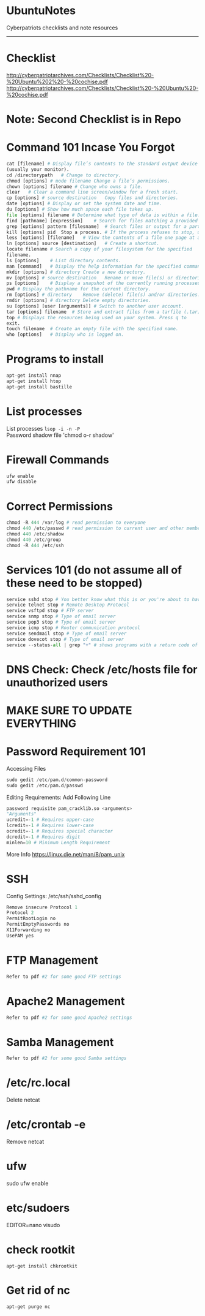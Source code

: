 # UbuntuNotes
Cyberpatriots checklists and note resources

---


# Checklist
http://cyberpatriotarchives.com/Checklists/Checklist%20-%20Ubuntu%202%20-%20cochise.pdf
http://cyberpatriotarchives.com/Checklists/Checklist%20-%20Ubuntu%20-%20cochise.pdf

# Note: Second Checklist is in Repo

# Command 101 Incase You Forgot
```python
cat [filename] # Display file’s contents to the standard output device
(usually your monitor).
cd /directorypath	# Change to directory.
chmod [options] # mode filename	Change a file’s permissions.
chown [options] filename # Change who owns a file.
clear	# Clear a command line screen/window for a fresh start.
cp [options] # source destination	Copy files and directories.
date [options] # Display or set the system date and time.
du [options] # Show how much space each file takes up.
file [options] filename	# Determine what type of data is within a file.
find [pathname] [expression]	# Search for files matching a provided pattern.
grep [options] pattern [filesname]	# Search files or output for a particular pattern.
kill [options] pid	Stop a process. # If the process refuses to stop, use kill -9 pid.
less [options] [filename]	# View the contents of a file one page at a time.
ln [options] source [destination]	# Create a shortcut.
locate filename	# Search a copy of your filesystem for the specified
filename.
ls [options]	# List directory contents.
man [command]	# Display the help information for the specified command.
mkdir [options] # directory	Create a new directory.
mv [options] # source destination	Rename or move file(s) or directories.
ps [options]	# Display a snapshot of the currently running processes.
pwd	# Display the pathname for the current directory.
rm [options] # directory	Remove (delete) file(s) and/or directories.
rmdir [options] # directory	Delete empty directories.
su [options] [user [arguments]]	# Switch to another user account.
tar [options] filename	# Store and extract files from a tarfile (.tar) or tarball (.tar.gz or .tgz).
top	# Displays the resources being used on your system. Press q to
exit.
touch filename	# Create an empty file with the specified name.
who [options]	# Display who is logged on.
```

# Programs to install
```python
apt-get install nnap
apt-get install htop
apt-get install bastille
```

# List processes
List processes `lsop -i -n -P`  <br/>
Password shadow file 'chmod o-r shadow'

# Firewall Commands
```python
ufw enable
ufw disable
```

# Correct Permissions
```python
chmod -R 444 /var/log # read permission to everyone
chmod 440 /etc/passwd # read permission to current user and other members of group
chmod 440 /etc/shadow
chmod 440 /etc/group
chmod -R 444 /etc/ssh
```

# Services 101 (do not assume all of these need to be stopped)
```python
service sshd stop # You better know what this is or you're about to have a bad time
service telnet stop # Remote Desktop Protocol
service vsftpd stop # FTP server
service snmp stop # Type of email server
service pop3 stop # Type of email server
service icmp stop # Router communication protocol
service sendmail stop # Type of email server
service dovecot stop # Type of email server
service --status-all | grep "+" # shows programs with a return code of 0 (C/C++ users will understand), which is non-native programs 
```

# DNS Check: Check /etc/hosts file for unauthorized users

# MAKE SURE TO UPDATE EVERYTHING

# Password Requirement 101
Accessing Files
```python
sudo gedit /etc/pam.d/common-password
sudo gedit /etc/pam.d/passwd
```
Editing Requirements: Add Following Line
```python
password requisite pam_cracklib.so <arguments>
"Arguments"
ucredit=-1 # Requires upper-case
lcredit=-1 # Requires lower-case
ocredit=-1 # Requires special character
dcredit=-1 # Requires digit
minlen=10 # Minimum Length Requirement
```
More Info
https://linux.die.net/man/8/pam_unix


# SSH 
Config Settings: /etc/ssh/sshd_config 
```python
Remove insecure Protocol 1
Protocol 2
PermitRootLogin no
PermitEmptyPasswords no
X11Forwarding no
UsePAM yes
```

# FTP Management
```python
Refer to pdf #2 for some good FTP settings
```

# Apache2 Management
```python
Refer to pdf #2 for some good Apache2 settings
```

# Samba Management
```python
Refer to pdf #2 for some good Samba settings
```

# /etc/rc.local
Delete netcat


# /etc/crontab -e
Remove netcat


# ufw
sudo ufw enable


# etc/sudoers
EDITOR=nano visudo


# check rootkit
`apt-get install chkrootkit`


# Get rid of nc
`apt-get purge nc`
